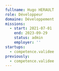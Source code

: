 ```yaml
---
fullname: Hugo HERAULT
role: Développeur
domaine: Développement
missions:
  - start: 2021-07-01
    end: 2023-09-29
    status: admin
    employer: ''
startups:
  - competence.validee
previously:
  - competence.validee
---
```



